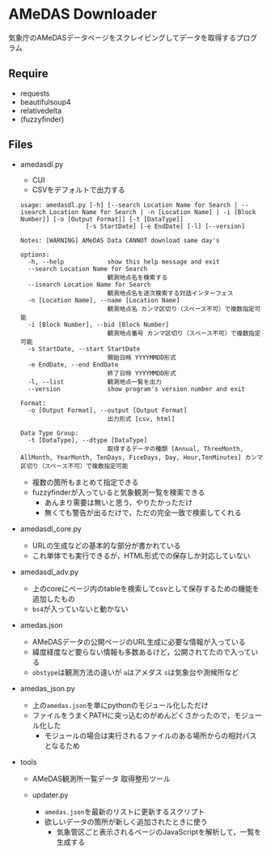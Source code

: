 # AMeDAS Downloader
気象庁のAMeDASデータページをスクレイピングしてデータを取得するプログラム

## Require
- requests
- beautifulsoup4
- relativedelta
- (fuzzyfinder)

## Files
- amedasdl.py
  - CUI
  - CSVをデフォルトで出力する
  ```
  usage: amedasdl.py [-h] [--search Location Name for Search | --isearch Location Name for Search | -n [Location Name] | -i [Block Number]] [-o [Output Format]] [-t [DataType]]
                    [-s StartDate] [-e EndDate] [-l] [--version]

  Notes: [WARNING] AMeDAS Data CANNOT download same day's

  options:
    -h, --help            show this help message and exit
    --search Location Name for Search
                          観測地点名を検索する
    --isearch Location Name for Search
                          観測地点名を逐次検索する対話インターフェス
    -n [Location Name], --name [Location Name]
                          観測地点名 カンマ区切り（スペース不可）で複数指定可能
    -i [Block Number], --bid [Block Number]
                          観測地点番号 カンマ区切り（スペース不可）で複数指定可能
    -s StartDate, --start StartDate
                          開始日時 YYYYMMDD形式
    -e EndDate, --end EndDate
                          終了日時 YYYYMMDD形式
    -l, --list            観測地点一覧を出力
    --version             show program's version number and exit

  Format:
    -o [Output Format], --output [Output Format]
                          出力形式 [csv, html]

  Data Type Group:
    -t [DataType], --dtype [DataType]
                          取得するデータの種類 [Annual, ThreeMonth, AllMonth, YearMonth, TenDays, FiceDays, Day, Hour,TenMinutes] カンマ区切り（スペース不可）で複数指定可能
  ```
  - 複数の箇所もまとめて指定できる
  - fuzzyfinderが入っていると気象観測一覧を検索できる
    - あんまり需要は無いと思う，やりたかっただけ
    - 無くても警告が出るだけで，ただの完全一致で検索してくれる

- amedasdl_core.py
  - URLの生成などの基本的な部分が書かれている
  - これ単体でも実行できるが，HTML形式での保存しか対応していない

- amedasdl_adv.py
  - 上のcoreにページ内のtableを検索してcsvとして保存するための機能を追加したもの
  - `bs4`が入っていないと動かない

- amedas.json
  - AMeDASデータの公開ページのURL生成に必要な情報が入っている
  - 緯度経度など要らない情報も多数あるけど，公開されてたので入っている
  - `obstype`は観測方法の違いが `a`はアメダス `s`は気象台や測候所など
  
- amedas_json.py
  - 上の`amedas.json`を単にpythonのモジュール化しただけ
  - ファイルをうまくPATHに突っ込むのがめんどくさかったので，モジュール化した
    - モジュールの場合は実行されるファイルのある場所からの相対パスとなるため


- tools
  - AMeDAS観測所一覧データ 取得整形ツール

  - updater.py
    - `amedas.json`を最新のリストに更新するスクリプト
    - 欲しいデータの箇所が新しく追加されたときに使う
      - 気象管区ごと表示されるページのJavaScriptを解析して，一覧を生成する